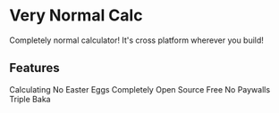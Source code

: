 # Very Normal Calc
Completely normal calculator! It's cross platform wherever you build!

## Features
Calculating
No Easter Eggs
Completely Open Source
Free
No Paywalls
Triple Baka